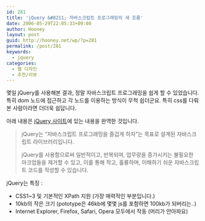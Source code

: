 ```yaml
---
id: 281
title: 'jQuery &#8211; 자바스크립트 프로그래밍의 새 흐름'
date: 2006-05-29T22:05:33+09:00
author: Hooney
layout: post
guid: http://hooney.net/wp/?p=281
permalink: /post/281
keywords:
  - jquery
categories:
  - 웹 디자인
  - 추천/리뷰
---
```

몇일 jQuery를 사용해본 결과, 정말 자바스크립트 프로그래밍을 쉽게 할 수 있었습니다. 특히 dom 노드에 접근하고 각 노드를 이용하는 방식이 무척 쉽더군요. 특히 css를 다뤄본 사람이라면 더더욱 쉽답니다.

아래 내용은 [jQuery 사이트](http://jquery.com/)에 있는 내용을 완역한 것입니다.

> jQuery는 &#8220;자바스크립트 프로그래밍을 즐겁게 하자&#8221;는 목표로 설계된 자바스크립트 라이브러리입니다.
> 
> jQuery를 사용함으로써 일반적이고, 반복되며, 업무량을 증가시키는 불필요한 마크업들을 제거할 수 있고, 이를 통해 작고, 훌륭하며, 이해하기 쉬운 자바스크립트 코드를 작성할 수 있습니다. 

jQuery는 특징 :

  * CSS1~3 및 기본적인 XPath 지원 (가장 매력적인 부분입니다.)
  * 10kb의 작은 크기 (pototype은 46kb에 몇몇 js를 포함하면 100kb가 되버리는..)
  * Internet Explorer, Firefox, Safari, Opera 모두에서 작동 (머리가 안아파요)